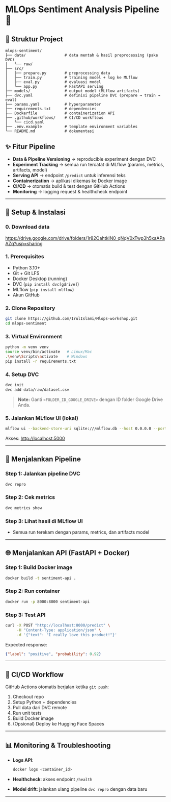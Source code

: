 # MLOps Sentiment Analysis Pipeline 🚀
## 📂 Struktur Project

```
mlops-sentiment/
├── data/                 # data mentah & hasil preprocessing (pake DVC)
│   └── raw/
├── src/
│   ├── prepare.py        # preprocessing data
│   ├── train.py          # training model + log ke MLflow
│   ├── eval.py           # evaluasi model
│   └── app.py            # FastAPI serving
├── models/               # output model (MLflow artifacts)
├── dvc.yaml              # definisi pipeline DVC (prepare → train → eval)
├── params.yaml           # hyperparameter
├── requirements.txt      # dependencies
├── Dockerfile            # containerization API
├── .github/workflows/    # CI/CD workflows
│   └── cicd.yaml
├── .env.example          # template environment variables
└── README.md             # dokumentasi

````


## ✨ Fitur Pipeline

- **Data & Pipeline Versioning** → reproducible experiment dengan DVC
- **Experiment Tracking** → semua run tercatat di MLflow (params, metrics, artifacts, model)
- **Serving API** → endpoint `/predict` untuk inferensi teks
- **Containerization** → aplikasi dikemas ke Docker image
- **CI/CD** → otomatis build & test dengan GitHub Actions
- **Monitoring** → logging request & healthcheck endpoint

---

## 🔧 Setup & Instalasi

### 0. Download data
https://drive.google.com/drive/folders/1r82OahtkIN0_qNqV0xTwp3h5xaAPaAZq?usp=sharing

### 1. Prerequisites
- Python 3.10+
- Git + Git LFS
- Docker Desktop (running)
- DVC (`pip install dvc[gdrive]`)
- MLflow (`pip install mlflow`)
- Akun GitHub


### 2. Clone Repository
```bash
git clone https://github.com/IrulIslami/Mlops-workshop.git
cd mlops-sentiment
````

### 3. Virtual Environment

```bash
python -m venv venv
source venv/bin/activate   # Linux/Mac
.\venv\Scripts\activate    # Windows
pip install -r requirements.txt
```


### 4. Setup DVC

```bash
dvc init
dvc add data/raw/dataset.csv
```

> **Note:** Ganti `<FOLDER_ID_GOOGLE_DRIVE>` dengan ID folder Google Drive Anda.

### 5. Jalankan MLflow UI (lokal)

```bash
mlflow ui --backend-store-uri sqlite:///mlflow.db --host 0.0.0.0 --port 5000
```

Akses: [http://localhost:5000](http://localhost:5000)

---

## 🚀 Menjalankan Pipeline

### Step 1: Jalankan pipeline DVC

```bash
dvc repro
```

### Step 2: Cek metrics

```bash
dvc metrics show
```

### Step 3: Lihat hasil di MLflow UI

* Semua run terekam dengan params, metrics, dan artifacts model

---

## 🌐 Menjalankan API (FastAPI + Docker)

### Step 1: Build Docker image

```bash
docker build -t sentiment-api .
```

### Step 2: Run container

```bash
docker run -p 8000:8000 sentiment-api
```

### Step 3: Test API

```bash
curl -X POST "http://localhost:8000/predict" \
     -H "Content-Type: application/json" \
     -d '{"text": "I really love this product!"}'
```

Expected response:

```json
{"label": "positive", "probability": 0.92}
```

---

## 🔄 CI/CD Workflow

GitHub Actions otomatis berjalan ketika `git push`:

1. Checkout repo
2. Setup Python + dependencies
3. Pull data dari DVC remote
4. Run unit tests
5. Build Docker image
6. (Opsional) Deploy ke Hugging Face Spaces

---

## 📊 Monitoring & Troubleshooting

* **Logs API**:

  ```bash
  docker logs <container_id>
  ```
* **Healthcheck**: akses endpoint `/health`
* **Model drift**: jalankan ulang pipeline `dvc repro` dengan data baru


---


